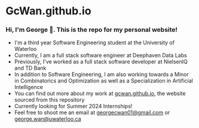 # GcWan.github.io

### Hi, I'm George 👋. This is the repo for my personal website!

-   I'm a third year Software Engineering student at the University of Waterloo
-   Currently, I am a full stack software engineer at Deephaven Data Labs
-   Previously, I've worked as a full stack software developer at NielsenIQ and TD Bank
-   In addition to Software Engineering, I am also working towards a Minor in Combinatorics and Optimization as well as a Specialization in Artificial Intelligence
-   You can find out more about my work at [gcwan.github.io](https://gcwan.github.io), the website sourced from this repository
-   Currently looking for Summer 2024 Internships!
-   Feel free to shoot me an email at [georgecwan01@gmail.com](mailto:georgecwan01@gmail.com) or [george.wan@uwaterloo.ca](mailto:george.wan@uwaterloo.ca)
